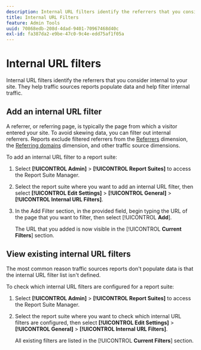 ```yaml
---
description: Internal URL filters identify the referrers that you consider internal to your site. They help traffic sources reports populate data and help filter internal traffic.
title: Internal URL Filters
feature: Admin Tools
uuid: 70868edb-208d-4dad-9401-70967468d40c
exl-id: fa387da2-e9be-47c0-9c4e-edd75af1f05a
---
```


# Internal URL filters

Internal URL filters identify the referrers that you consider internal to your site. They help traffic sources reports populate data and help filter internal traffic.

## Add an internal URL filter

A referrer, or referring page, is typically the page from which a visitor entered your site. To avoid skewing data, you can filter out internal referrers. Reports exclude filtered referrers from the [Referrers](/help/components/dimensions/referrer.md) dimension, the [Referring domains](/help/components/dimensions/referring-domain.md) dimension, and other traffic source dimensions.

To add an internal URL filter to a report suite:

1. Select **[!UICONTROL Admin]** > **[!UICONTROL Report Suites]** to access the Report Suite Manager.

1. Select the report suite where you want to add an internal URL filter, then select **[!UICONTROL Edit Settings]** > **[!UICONTROL General]** > **[!UICONTROL Internal URL Filters]**.

1. In the Add Filter section, in the provided field, begin typing the URL of the page that you want to filter, then select [!UICONTROL **Add**].

   The URL that you added is now visible in the [!UICONTROL **Current Filters**] section.

## View existing internal URL filters

The most common reason traffic sources reports don't populate data is that the internal URL filter list isn't defined. 

To check which internal URL filters are configured for a report suite: <!-- I don't see the period in my instance? Is the following information valid? "To avoid this, remove the rule listing a period (.) as a filter, and add your own site. The reason why a period is the default internal URL filter is to allow data to be collected in the Pages report. If hits do not match internal URL filters, all pages come up as Other. A period is always somewhere in the URL, which guarantees the Pages report is populated.")-->

1. Select **[!UICONTROL Admin]** > **[!UICONTROL Report Suites]** to access the Report Suite Manager.

1. Select the report suite where you want to check which internal URL filters are configured, then select **[!UICONTROL Edit Settings]** > **[!UICONTROL General]** > **[!UICONTROL Internal URL Filters]**.

   All existing filters are listed in the [!UICONTROL **Current Filters**] section.
